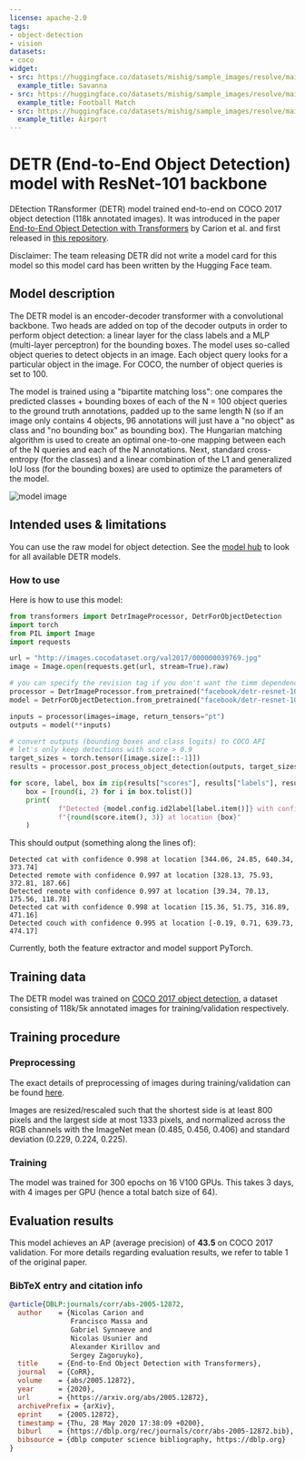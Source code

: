 ```yaml
---
license: apache-2.0
tags:
- object-detection
- vision
datasets:
- coco
widget:
- src: https://huggingface.co/datasets/mishig/sample_images/resolve/main/savanna.jpg
  example_title: Savanna
- src: https://huggingface.co/datasets/mishig/sample_images/resolve/main/football-match.jpg
  example_title: Football Match
- src: https://huggingface.co/datasets/mishig/sample_images/resolve/main/airport.jpg
  example_title: Airport
---
```


# DETR (End-to-End Object Detection) model with ResNet-101 backbone

DEtection TRansformer (DETR) model trained end-to-end on COCO 2017 object detection (118k annotated images). It was introduced in the paper [End-to-End Object Detection with Transformers](https://arxiv.org/abs/2005.12872) by Carion et al. and first released in [this repository](https://github.com/facebookresearch/detr). 

Disclaimer: The team releasing DETR did not write a model card for this model so this model card has been written by the Hugging Face team.

## Model description

The DETR model is an encoder-decoder transformer with a convolutional backbone. Two heads are added on top of the decoder outputs in order to perform object detection: a linear layer for the class labels and a MLP (multi-layer perceptron) for the bounding boxes. The model uses so-called object queries to detect objects in an image. Each object query looks for a particular object in the image. For COCO, the number of object queries is set to 100. 

The model is trained using a "bipartite matching loss": one compares the predicted classes + bounding boxes of each of the N = 100 object queries to the ground truth annotations, padded up to the same length N (so if an image only contains 4 objects, 96 annotations will just have a "no object" as class and "no bounding box" as bounding box). The Hungarian matching algorithm is used to create an optimal one-to-one mapping between each of the N queries and each of the N annotations. Next, standard cross-entropy (for the classes) and a linear combination of the L1 and generalized IoU loss (for the bounding boxes) are used to optimize the parameters of the model.

![model image](https://huggingface.co/datasets/huggingface/documentation-images/resolve/main/transformers/model_doc/detr_architecture.png)

## Intended uses & limitations

You can use the raw model for object detection. See the [model hub](https://huggingface.co/models?search=facebook/detr) to look for all available DETR models.

### How to use

Here is how to use this model:

```python
from transformers import DetrImageProcessor, DetrForObjectDetection
import torch
from PIL import Image
import requests

url = "http://images.cocodataset.org/val2017/000000039769.jpg"
image = Image.open(requests.get(url, stream=True).raw)

# you can specify the revision tag if you don't want the timm dependency
processor = DetrImageProcessor.from_pretrained("facebook/detr-resnet-101", revision="no_timm")
model = DetrForObjectDetection.from_pretrained("facebook/detr-resnet-101", revision="no_timm")

inputs = processor(images=image, return_tensors="pt")
outputs = model(**inputs)

# convert outputs (bounding boxes and class logits) to COCO API
# let's only keep detections with score > 0.9
target_sizes = torch.tensor([image.size[::-1]])
results = processor.post_process_object_detection(outputs, target_sizes=target_sizes, threshold=0.9)[0]

for score, label, box in zip(results["scores"], results["labels"], results["boxes"]):
    box = [round(i, 2) for i in box.tolist()]
    print(
            f"Detected {model.config.id2label[label.item()]} with confidence "
            f"{round(score.item(), 3)} at location {box}"
    )
```
This should output (something along the lines of):
```
Detected cat with confidence 0.998 at location [344.06, 24.85, 640.34, 373.74]
Detected remote with confidence 0.997 at location [328.13, 75.93, 372.81, 187.66]
Detected remote with confidence 0.997 at location [39.34, 70.13, 175.56, 118.78]
Detected cat with confidence 0.998 at location [15.36, 51.75, 316.89, 471.16]
Detected couch with confidence 0.995 at location [-0.19, 0.71, 639.73, 474.17]
```

Currently, both the feature extractor and model support PyTorch. 

## Training data

The DETR model was trained on [COCO 2017 object detection](https://cocodataset.org/#download), a dataset consisting of 118k/5k annotated images for training/validation respectively. 

## Training procedure

### Preprocessing

The exact details of preprocessing of images during training/validation can be found [here](https://github.com/google-research/vision_transformer/blob/main/vit_jax/input_pipeline.py). 

Images are resized/rescaled such that the shortest side is at least 800 pixels and the largest side at most 1333 pixels, and normalized across the RGB channels with the ImageNet mean (0.485, 0.456, 0.406) and standard deviation (0.229, 0.224, 0.225).

### Training

The model was trained for 300 epochs on 16 V100 GPUs. This takes 3 days, with 4 images per GPU (hence a total batch size of 64).

## Evaluation results

This model achieves an AP (average precision) of **43.5** on COCO 2017 validation. For more details regarding evaluation results, we refer to table 1 of the original paper.
### BibTeX entry and citation info

```bibtex
@article{DBLP:journals/corr/abs-2005-12872,
  author    = {Nicolas Carion and
               Francisco Massa and
               Gabriel Synnaeve and
               Nicolas Usunier and
               Alexander Kirillov and
               Sergey Zagoruyko},
  title     = {End-to-End Object Detection with Transformers},
  journal   = {CoRR},
  volume    = {abs/2005.12872},
  year      = {2020},
  url       = {https://arxiv.org/abs/2005.12872},
  archivePrefix = {arXiv},
  eprint    = {2005.12872},
  timestamp = {Thu, 28 May 2020 17:38:09 +0200},
  biburl    = {https://dblp.org/rec/journals/corr/abs-2005-12872.bib},
  bibsource = {dblp computer science bibliography, https://dblp.org}
}
```